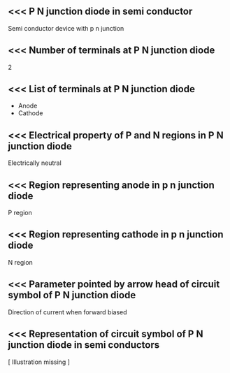 <<<
 P N junction diode in semi conductor
---

Semi conductor device with p n junction

>>> 
<<<
 Number of terminals at P N junction diode
---

2

>>> 
<<<
 List of terminals at P N junction diode
---

- Anode
- Cathode

>>> 
<<<
 Electrical property of P and N regions in P N junction diode
---

Electrically neutral

>>> 
<<<
 Region representing anode in p n junction diode
---

P region

>>> 
<<<
 Region representing cathode in p n junction diode
---

N region

>>> 
<<<
 Parameter pointed by arrow head of circuit symbol of P N junction diode
---


Direction of current when forward biased

>>> 
<<<
 Representation of circuit symbol of P N junction diode in semi conductors
---

[ Illustration missing ]



>>> 
